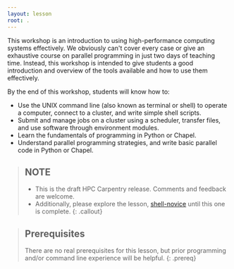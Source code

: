 ```yaml
---
layout: lesson
root: .
---
```


This workshop is an introduction to using high-performance computing systems
effectively. We obviously can't cover every case or give an exhaustive course on
parallel programming in just two days of teaching time. Instead, this workshop
is intended to give students a good introduction and overview of the tools
available and how to use them effectively.

By the end of this workshop, students will know how to:

* Use the UNIX command line (also known as terminal or shell) to operate a computer, connect to a cluster, and write simple shell
  scripts.
* Submit and manage jobs on a cluster using a scheduler, transfer files, and use software through
  environment modules.
* Learn the fundamentals of programming in Python or Chapel.
* Understand parallel programming strategies, and write basic parallel code in Python or Chapel.

> ## NOTE
>
> - This is the draft HPC Carpentry release. Comments and feedback are welcome.
> - Additionally, please explore the lesson, [shell-novice](https://swcarpentry.github.io/shell-novice/) until this one is complete.
{: .callout}

> ## Prerequisites
>
> There are no real prerequisites for this lesson, but prior programming and/or command line
> experience will be helpful.
{: .prereq}
